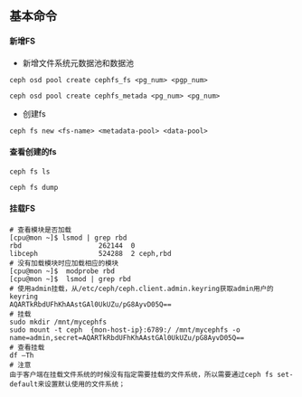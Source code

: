 ## 基本命令
#### 新增FS
- 新增文件系统元数据池和数据池

`ceph osd pool create cephfs_fs <pg_num> <pgp_num>`

`ceph osd pool create cephfs_metada <pg_num> <pg_num>`

- 创建fs

`ceph fs new <fs-name> <metadata-pool> <data-pool>`

#### 查看创建的fs

`ceph fs ls`

`ceph fs dump`

#### 挂载FS
```SHELL
# 查看模块是否加载
[cpu@mon ~]$ lsmod | grep rbd
rbd                   262144  0
libceph               524288  2 ceph,rbd
# 没有加载模块时应加载相应的模块
[cpu@mon ~]$  modprobe rbd
[cpu@mon ~]$  lsmod | grep rbd
# 使用admin挂载，从/etc/ceph/ceph.client.admin.keyring获取admin用户的keyring
AQARTkRbdUFhKhAAstGAl0UkUZu/pG8AyvD05Q==
# 挂载
sudo mkdir /mnt/mycephfs
sudo mount -t ceph  {mon-host-ip}:6789:/ /mnt/mycephfs -o name=admin,secret=AQARTkRbdUFhKhAAstGAl0UkUZu/pG8AyvD05Q==
# 查看挂载
df –Th
# 注意
由于客户端在挂载文件系统的时候没有指定需要挂载的文件系统，所以需要通过ceph fs set-default来设置默认使用的文件系统；
```
